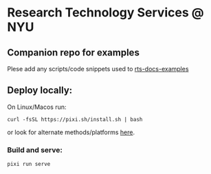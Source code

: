 # Research Technology Services @ NYU

## Companion repo for examples
Plese add any scripts/code snippets used to [rts-docs-examples](https://github.com/NYU-RTS/rts-docs-examples.git)

## Deploy locally:
On Linux/Macos run:
```
curl -fsSL https://pixi.sh/install.sh | bash
```
or look for alternate methods/platforms [here](https://pixi.sh/latest/#installation).

### Build and serve:
```
pixi run serve
```
